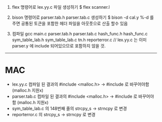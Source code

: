 1. flex 명령어로 lex.yy.c 파일 생성하기
   $ flex scanner.l

2. bison 명령어로 parser.tab.h parser.tab.c 생성하기
   $ bison -d cal.y %-d 를 주면 공통된 토큰을 포함한 헤더 파일을 아웃풋으로 산출 할수 있음

3. 컴파일
   gcc main.c parser.tab.h parser.tab.c hash_func.h hash_func.c sym_table_lab.h sym_table_lab.c tn.h reporterror.c
   // lex.yy.c 는 이미 parser.y 에 include 되어있으므로 포함하지 않을 것.

---

# MAC

- lex.yy.c 컴파일 된 결과의 #include <malloc.h> -> #include <stdlib> 로 바꾸어야함 (malloc.h 지원x)
- parser.tab.c 컴파일 된 결과의 #include <malloc.h> -> #include <stdlib> 로 바꾸어야함 (malloc.h 지원x)
- sym_table_lab.c 의 148번째 줄의 strcpy_s -> strncpy 로 변경
- reporterror.c 의 strcpy_s -> strncpy 로 변경
